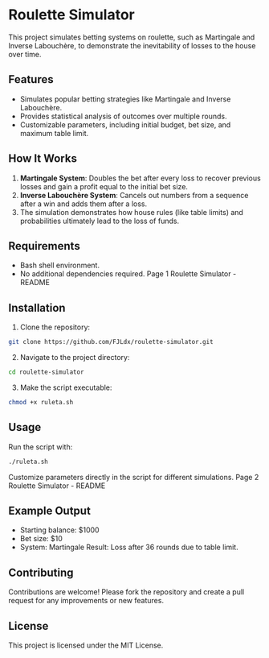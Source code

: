 # Roulette Simulator
This project simulates betting systems on roulette, such as Martingale and Inverse Labouchère, to
demonstrate the inevitability of losses to the house over time.
## Features
- Simulates popular betting strategies like Martingale and Inverse Labouchère.
- Provides statistical analysis of outcomes over multiple rounds.
- Customizable parameters, including initial budget, bet size, and maximum table limit.
## How It Works
1. **Martingale System**: Doubles the bet after every loss to recover previous losses and gain a
profit equal to the initial bet size.
2. **Inverse Labouchère System**: Cancels out numbers from a sequence after a win and adds
them after a loss.
3. The simulation demonstrates how house rules (like table limits) and probabilities ultimately lead to
the loss of funds.
## Requirements
- Bash shell environment.
- No additional dependencies required.
Page 1
Roulette Simulator - README
## Installation
1. Clone the repository:
```bash
git clone https://github.com/FJLdx/roulette-simulator.git
```
2. Navigate to the project directory:
```bash
cd roulette-simulator
```
3. Make the script executable:
```bash
chmod +x ruleta.sh
```
## Usage
Run the script with:
```bash
./ruleta.sh
```
Customize parameters directly in the script for different simulations.
Page 2
Roulette Simulator - README
## Example Output
- Starting balance: $1000
- Bet size: $10
- System: Martingale
Result: Loss after 36 rounds due to table limit.
## Contributing
Contributions are welcome! Please fork the repository and create a pull request for any
improvements or new features.
## License
This project is licensed under the MIT License.

